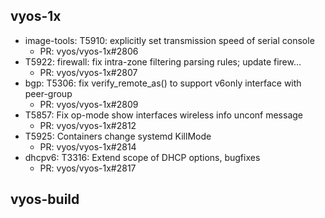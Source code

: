 ## vyos-1x
- image-tools: T5910: explicitly set transmission speed of serial console
   - PR: vyos/vyos-1x#2806
- T5922: firewall: fix intra-zone filtering parsing rules; update firew…
   - PR: vyos/vyos-1x#2807
- bgp: T5306: fix verify_remote_as() to support v6only interface with peer-group
   - PR: vyos/vyos-1x#2809
- T5857: Fix op-mode show interfaces wireless info unconf message
   - PR: vyos/vyos-1x#2812
- T5925: Containers change systemd KillMode
   - PR: vyos/vyos-1x#2814
- dhcpv6: T3316: Extend scope of DHCP options, bugfixes
   - PR: vyos/vyos-1x#2817


## vyos-build

